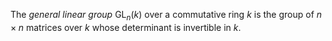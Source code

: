The *general linear group* $\mathop{\mathrm{GL}}_n(k)$ over a commutative ring $k$ is the group of $n\times n$ matrices over $k$ whose determinant is invertible in $k$.

